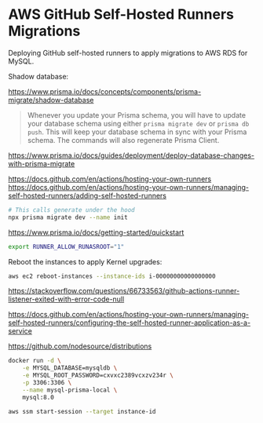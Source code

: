 # AWS GitHub Self-Hosted Runners Migrations

Deploying GitHub self-hosted runners to apply migrations to AWS RDS for MySQL.

Shadow database:

https://www.prisma.io/docs/concepts/components/prisma-migrate/shadow-database



> Whenever you update your Prisma schema, you will have to update your database schema using either `prisma migrate dev` or `prisma db push`. This will keep your database schema in sync with your Prisma schema. The commands will also regenerate Prisma Client.


https://www.prisma.io/docs/guides/deployment/deploy-database-changes-with-prisma-migrate


https://docs.github.com/en/actions/hosting-your-own-runners
https://docs.github.com/en/actions/hosting-your-own-runners/managing-self-hosted-runners/adding-self-hosted-runners

```sh
# This calls generate under the hood
npx prisma migrate dev --name init
```

https://www.prisma.io/docs/getting-started/quickstart

```sh
export RUNNER_ALLOW_RUNASROOT="1"
```

Reboot the instances to apply Kernel upgrades:

```sh
aws ec2 reboot-instances --instance-ids i-00000000000000000
```

https://stackoverflow.com/questions/66733563/github-actions-runner-listener-exited-with-error-code-null

https://docs.github.com/en/actions/hosting-your-own-runners/managing-self-hosted-runners/configuring-the-self-hosted-runner-application-as-a-service

https://github.com/nodesource/distributions

```sh
docker run -d \
    -e MYSQL_DATABASE=mysqldb \
    -e MYSQL_ROOT_PASSWORD=cxvxc2389vcxzv234r \
    -p 3306:3306 \
    --name mysql-prisma-local \
    mysql:8.0
```

```sh
aws ssm start-session --target instance-id
```
